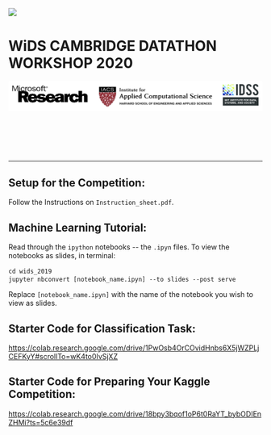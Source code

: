 ![](/workshop_materials/images/wids.png)

# WiDS CAMBRIDGE DATATHON WORKSHOP 2020

![](/workshop_materials/images/long_logos.png)

<br/>
<br/>
<br/>
<br/>

---

## Setup for the Competition:
Follow the Instructions on `Instruction_sheet.pdf`.

## Machine Learning Tutorial:
Read through the `ipython` notebooks -- the `.ipyn` files.
To view the notebooks as slides, in terminal:
```
cd wids_2019
jupyter nbconvert [notebook_name.ipyn] --to slides --post serve
```
Replace `[notebook_name.ipyn]` with the name of the notebook you wish to view as slides.


## Starter Code for Classification Task:
https://colab.research.google.com/drive/1PwOsb4OrCOvidHnbs6X5jWZPLjCEFKyY#scrollTo=wK4to0IvSjXZ

## Starter Code for Preparing Your Kaggle Competition:
https://colab.research.google.com/drive/18bpy3bqof1oP6t0RaYT_bybODIEnZHMi?ts=5c6e39df
